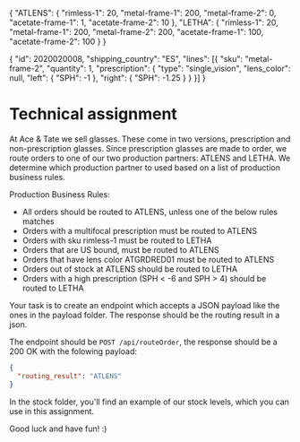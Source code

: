 
{
    "ATLENS": {
        "rimless-1": 20,
        "metal-frame-1": 200,
        "metal-frame-2": 0,
        "acetate-frame-1": 1,
        "acetate-frame-2": 10
    },
    "LETHA": {
        "rimless-1": 20,
        "metal-frame-1": 200,
        "metal-frame-2": 200,
        "acetate-frame-1": 100,
        "acetate-frame-2": 100
    }
}

{
    "id": 2020020008,
    "shipping_country": "ES",
    "lines": [{
        "sku": "metal-frame-2",
        "quantity": 1,
        "prescription": {
            "type": "single_vision",
            "lens_color": null,
            "left": {
                "SPH": -1
            },
            "right": {
                "SPH": -1.25
            }
        }
    }]
}

# Technical assignment

At Ace & Tate we sell glasses. These come in two versions, prescription and
non-prescription glasses. Since prescription glasses are made to order, we route orders to one of our two
production partners: ATLENS and LETHA. We determine which production partner to used based on a
list of production business rules.

Production Business Rules:
- All orders should be routed to ATLENS, unless one of the below rules matches
- Orders with a multifocal prescription must be routed to ATLENS
- Orders with sku rimless-1 must be routed to LETHA
- Orders that are US bound, must be routed to ATLENS
- Orders that have lens color ATGRDRED01 must be routed to ATLENS
- Orders out of stock at ATLENS should be routed to LETHA
- Orders with a high prescription (SPH < -6 and SPH > 4) should be routed to
  LETHA

Your task is to create an endpoint which accepts a JSON payload like the ones in
the payload folder. The response should be the routing result in a json.

The endpoint should be `POST /api/routeOrder`, the response should be a 200 OK
with the folowing payload:
``` json
{
  "routing_result": "ATLENS"
}
```

In the stock folder, you'll find an example of our stock levels, which you can
use in this assignment.

Good luck and have fun! :)
